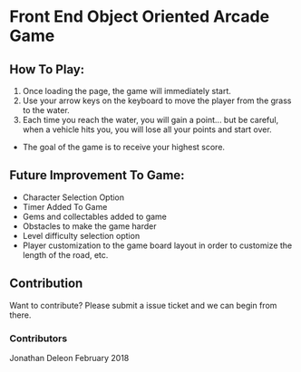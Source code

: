 # Front End Object Oriented Arcade Game

## How To Play:
1. Once loading the page, the game will immediately start.
2. Use your arrow keys on the keyboard to move the player from the grass to the water.
3. Each time you reach the water, you will gain a point... but be careful, when a vehicle hits you, you will lose all your points and start over.

* The goal of the game is to receive your highest score.

## Future Improvement To Game:
- Character Selection Option
- Timer Added To Game
- Gems and collectables added to game
- Obstacles to make the game harder
- Level difficulty selection option
- Player customization to the game board layout in order to customize the length of the road, etc.

## Contribution
Want to contribute?
Please submit a issue ticket and we can begin from there.

### Contributors
Jonathan Deleon
February 2018 
